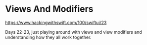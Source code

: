 # Views And Modifiers

https://www.hackingwithswift.com/100/swiftui/23

Days 22-23, just playing around with views and view modifiers and understanding how they all work together.
